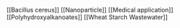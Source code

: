 [[Bacillus cereus]]
[[Nanoparticle]]
[[Medical application]]
[[Polyhydroxyalkanoates]]
[[Wheat Starch Wastewater]]
